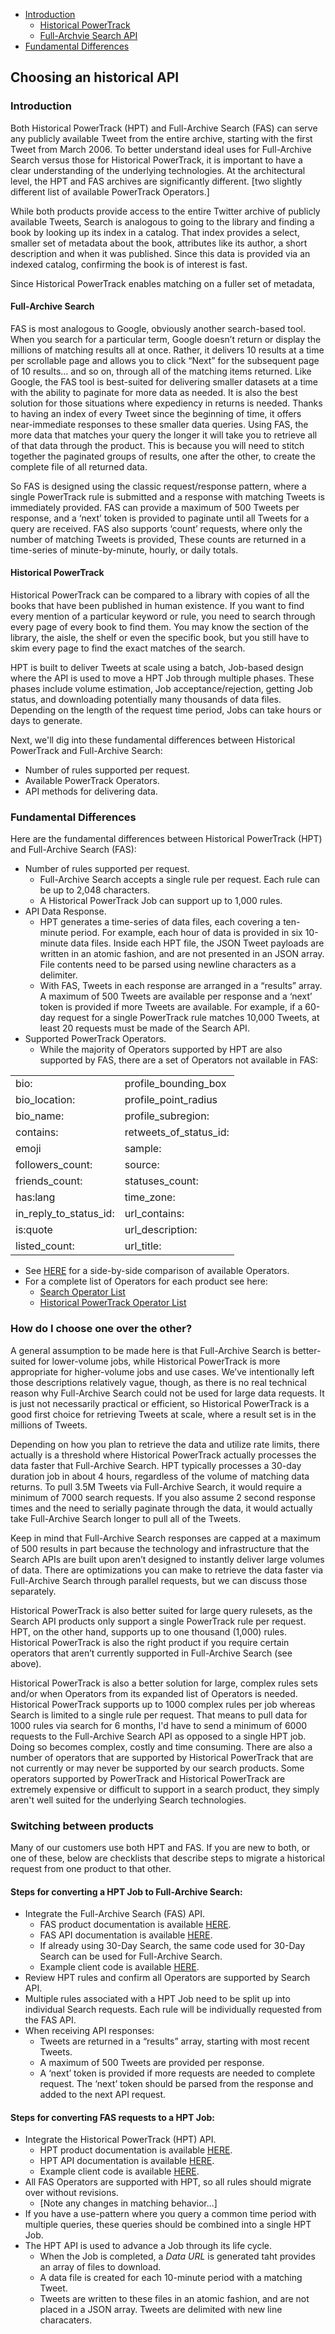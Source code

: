 + [Introduction](#introduction)
    + [Historical PowerTrack](#hpt)
    + [Full-Archvie Search API](#search)
+ [Fundamental Differences](#differences)



## Choosing an historical API 

### Introduction <a id="introduction" class="tall">&nbsp;</a>  

Both Historical PowerTrack (HPT) and Full-Archive Search (FAS) can serve any publicly available Tweet from the entire archive, starting with the first Tweet from March 2006. To better understand ideal uses for Full-Archive Search versus those for Historical PowerTrack, it is important to have a clear understanding of the underlying technologies.   At the architectural level, the HPT and FAS archives are significantly different. [two slightly different list of available PowerTrack Operators.] 

While both products provide access to the entire Twitter archive of publicly available Tweets, Search is analogous to going to the library and finding a book by looking up its index in a catalog. That index provides a select, smaller set of metadata about the book, attributes like its author, a short description and when it was published. Since this data is provided via an indexed catalog, confirming the book is of interest is fast. 

Since Historical PowerTrack enables matching on a fuller set of metadata, 



#### Full-Archive Search <a id="search" class="tall">&nbsp;</a>  

FAS is most analogous to Google, obviously another search-based tool. When you search for a particular term, Google doesn’t return or display the millions of matching results all at once. Rather, it delivers 10 results at a time per scrollable page and allows you to click “Next” for the subsequent page of 10 results… and so on, through all of the matching items returned. Like Google, the FAS tool is best-suited for delivering smaller datasets at a time with the ability to paginate for more data as needed. It is also the best solution for those situations where expediency in returns is needed. Thanks to having an index of every Tweet since the beginning of time, it offers near-immediate responses to these smaller data queries. Using FAS, the more data that matches your query the longer it will take you to retrieve all of that data through the product. This is because you will need to stitch together the paginated groups of results, one after the other, to create the complete file of all returned data. 

So FAS is designed using the classic request/response pattern, where a single PowerTrack rule is submitted and a response with matching Tweets is immediately provided. FAS can provide a maximum of 500 Tweets per response, and a ‘next’ token is provided to paginate until all Tweets  for a query are received. FAS also supports ‘count’ requests, where only the number of matching Tweets is provided, These counts are returned in a time-series of minute-by-minute, hourly, or daily totals.

#### Historical PowerTrack <a id="hpt" class="tall">&nbsp;</a>  

Historical PowerTrack can be compared to a library with copies of all the books that have been published in human existence. If you want to find every mention of a particular keyword or rule, you need to search through every page of every book to find them.  You may know the section of the library, the aisle, the shelf or even the specific book, but you still have to skim every page to find the exact matches of the search. 

HPT is built to deliver Tweets at scale using a batch, Job-based design where the API is used to move a HPT Job through multiple phases. These phases include volume estimation, Job acceptance/rejection, getting Job status, and downloading potentially many thousands of data files. Depending on the length of the request time period, Jobs can take hours or days to generate.

Next, we'll dig into these fundamental differences between Historical PowerTrack and Full-Archive Search:
+ Number of rules supported per request.
+ Available PowerTrack Operators. 
+ API methods for delivering data. 

### Fundamental Differences <a id="differences" class="tall">&nbsp;</a>  

Here are the fundamental differences between Historical PowerTrack (HPT) and Full-Archive Search (FAS):

+ Number of rules supported per request.
    + Full-Archive Search accepts a single rule per request. Each rule can be up to 2,048 characters. 
    + A Historical PowerTrack Job can support up to 1,000 rules. 
+ API Data Response.
     + HPT generates a time-series of data files, each covering a ten-minute period. For example, each hour of data is provided in six 10-minute data files. Inside each HPT file, the JSON Tweet payloads are written in an atomic fashion, and are not presented in an JSON array. File contents need to be parsed using newline characters as a delimiter.
     + With FAS, Tweets in each response are arranged in a “results” array. A maximum of 500 Tweets are available per response and a ‘next’ token is provided if more Tweets are available. For example, if a 60-day request for a single PowerTrack rule matches 10,000 Tweets, at least 20 requests must be made of the Search API.
+ Supported PowerTrack Operators.
    + While the majority of Operators supported by HPT are also supported by FAS, there are a set of Operators not available in FAS:
       
<table class="tg">
  <tr>
    <td class="tg-yw4l">bio:</td>
    <td class="tg-yw4l">profile_bounding_box</td>
  </tr>
  <tr>
    <td class="tg-yw4l">bio_location:</td>
    <td class="tg-yw4l">profile_point_radius</td>
  </tr>
  <tr>
    <td class="tg-yw4l">bio_name:</td>
    <td class="tg-yw4l">profile_subregion:</td>
  </tr>
  <tr>
    <td class="tg-yw4l">contains:</td>
    <td class="tg-yw4l">retweets_of_status_id:</td>
  </tr>
  <tr>
    <td class="tg-yw4l">emoji</td>
    <td class="tg-yw4l">sample:</td>
  </tr>
  <tr>
    <td class="tg-yw4l">followers_count:</td>
    <td class="tg-yw4l">source:</td>
  </tr>
  <tr>
    <td class="tg-yw4l">friends_count:</td>
    <td class="tg-yw4l">statuses_count:</td>
  </tr>
  <tr>
    <td class="tg-yw4l">has:lang</td>
    <td class="tg-yw4l">time_zone:</td>
  </tr>
  <tr>
    <td class="tg-yw4l">in_reply_to_status_id:</td>
    <td class="tg-yw4l">url_contains:</td>
  </tr>
  <tr>
    <td class="tg-yw4l">is:quote</td>
    <td class="tg-yw4l">url_description:</td>
  </tr>
  <tr>
    <td class="tg-yw4l">listed_count:</td>
    <td class="tg-yw4l">url_title:</td>
  </tr>
</table>

+ See [HERE](https://github.com/jimmoffitt/developer_advocate.blog/blob/master/HistoricalOperatorsTable.md) for a side-by-side comparison of available Operators.
+ For a complete list of Operators for each product see here:
    + [Search Operator List](http://support.gnip.com/apis/search_full_archive_api/rules.html#Operators)
    + [Historical PowerTrack Operator List](http://support.gnip.com/apis/powertrack2.0/rules.html#Operators)
        


### How do I choose one over the other?
A general assumption to be made here is that Full-Archive Search is better-suited for lower-volume jobs, while Historical PowerTrack is more appropriate for higher-volume jobs and use cases. We’ve intentionally left those descriptions relatively vague, though, as there is no real technical reason why Full-Archive Search could not be used for large data requests. It is just not necessarily practical or efficient, so Historical PowerTrack is a good first choice for retrieving Tweets at scale, where a result set is in the millions of Tweets.

Depending on how you plan to retrieve the data and utilize rate limits, there actually is a threshold where Historical PowerTrack actually processes the data faster that Full-Archive Search. HPT typically processes a 30-day duration job in about 4 hours, regardless of the volume of matching data returns. To pull 3.5M Tweets via Full-Archive Search, it would require a minimum of 7000 search requests. If you also assume 2 second response times and the need to serially paginate through the data, it would actually take Full-Archive Search longer to pull all of the Tweets.

Keep in mind that Full-Archive Search responses are capped at a maximum of 500 results in part because the technology and infrastructure that the Search APIs are built upon aren’t designed to instantly deliver large volumes of data. There are optimizations you can make to retrieve the data faster via Full-Archive Search through parallel requests, but we can discuss those separately.

Historical PowerTrack is also better suited for large query rulesets, as the Search API products only support a single PowerTrack rule per request. HPT, on the other hand, supports up to one thousand (1,000) rules. Historical PowerTrack is also the right product if you require certain operators that aren’t currently supported in Full-Archive Search (see above). 

Historical PowerTrack is also a better solution for large, complex rules sets and/or when Operators from its expanded list of Operators is needed. Historical PowerTrack supports up to 1000 complex rules per job whereas Search is limited to a single rule per request.  That means to pull data for 1000 rules via search for 6 months, I'd have to send a minimum of 6000 requests to the Full-Archive Search API as opposed to a single HPT job.  Doing so becomes complex, costly and time consuming.  There are also a number of operators that are supported by Historical PowerTrack that are not currently or may never be supported by our search products. Some operators supported by PowerTrack and Historical PowerTrack are extremely expensive or difficult to support in a search product, they simply aren't well suited for the underlying Search technologies.  

### Switching between products

Many of our customers use both HPT and FAS. If you are new to both, or one of these, below are checklists that describe steps to migrate a historical request from one product to that other. 

#### Steps for converting a HPT Job to Full-Archive Search:

+ Integrate the Full-Archive Search (FAS) API.
    + FAS product documentation is available [HERE](http://support.gnip.com/apis/search_full_archive_api/).
    + FAS API documentation is available [HERE](http://support.gnip.com/apis/search_full_archive_api/api_reference.html).
    + If already using 30-Day Search, the same code used for 30-Day Search can be used for Full-Archive Search.
    + Example client code is available [HERE](http://support.gnip.com/code/search_api.html).
+ Review HPT rules and confirm all Operators are supported by Search API.
+ Multiple rules associated with a HPT Job need to be split up into individual Search requests. Each rule will be individually requested from the FAS API.
+ When receiving API responses:
    + Tweets are returned in a “results” array, starting with most recent Tweets.
    + A maximum of 500 Tweets are provided per response.
    + A ‘next’ token is provided if more requests are needed to complete request. The ‘next’ token should be parsed from the response and added to the next API request.

#### Steps for converting FAS requests to a HPT Job:

+ Integrate the Historical PowerTrack (HPT) API.
    + HPT product documentation is available [HERE](http://support.gnip.com/apis/historical_api2.0/).
    + HPT API documentation is available [HERE](http://support.gnip.com/apis/historical_api2.0/api_reference.html).
    + Example client code is available [HERE](http://support.gnip.com/code/historical_powertrack.html).
+ All FAS Operators are supported with HPT, so all rules should migrate over without revisions.
    + [Note any changes in matching behavior...]    
+ If you have a use-pattern where you query a common time period with multiple queries, these queries should be combined into a single HPT Job. 
+ The HPT API is used to advance a Job through its life cycle. 
    + When the Job is completed, a *Data URL* is generated taht provides an array of files to download. 
    + A data file is created for each 10-minute period with a matching Tweet. 
    + Tweets are written to these files in an atomic fashion, and are not placed in a JSON array. Tweets are delimited with new line characaters. 
    
